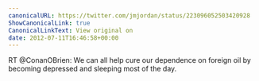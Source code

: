 ```yaml
---
canonicalURL: https://twitter.com/jmjordan/status/223096052503420928
ShowCanonicalLink: true
CanonicalLinkText: View original on
date: 2012-07-11T16:46:58+00:00
---
```

RT @ConanOBrien: We can all help cure our dependence on foreign oil by becoming depressed and sleeping most of the day.